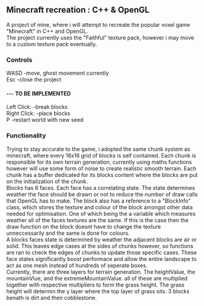 ## Minecraft recreation : C++ & OpenGL
A project of mine, where i will attempt to recreate the popular voxel game "Minecraft" in C++ and OpenGL.<br>
The project currently uses the "Faithful" texture pack, however i may move to a custom texture pack eventually.

### Controls
WASD           -move, ghost movement currently<br>
Esc            -close the project<br>
#### --- TO BE IMPLEMENTED
Left Click:    -break blocks<br>
Right Click:   -place blocks<br>
P              -restart world with new seed

### Functionality
Trying to stay accurate to the game, i adopted the same chunk system as minecraft, where every 16x16 grid of blocks is self contained. Each chunk is responsible for its own terrain generation, currently using maths functions however will use some form of noise to create realistic smooth terrain. Each chunk has a buffer dedicated for its blocks content where the blocks are put on the initialization of the chunk.<br>
Blocks has 6 faces. Each face has a correlating state. The state determines weather the face should be drawn or not to reduce the number of draw calls that OpenGL has to make. The block also has a reference to a "BlockInfo" class, which stores the texture and colour of the block amongst other data needed for optimisation. One of which being the a variable which measures weather all of the faces textures are the same. If this is the case then the draw function on the block doesnt have to change the texture unneccessarily and the same is done for colours.<br>
A blocks faces state is determined by weather the adjacent blocks are air or solid. This leaves edge cases at the sides of chunks however, so functions are ran to check the edges of chunks to update those specific cases. These face states significantly boost performace and allow the entire landscape to act as one mesh instead of hundreds of seperate boxes.<br>
Currently, there are three layers for terrain generation. The heightValue, the mountainVlue, and the extremeMountainValue. all of these are multiplied together with respective multipliers to form the grass height. The grass height will determin the y layer where the top layer of grass sits. 3 blocks benath is dirt and then cobblestone.
